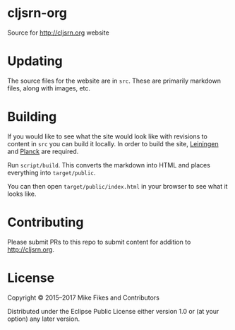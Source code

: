 # cljsrn-org

Source for http://cljsrn.org website

# Updating

The source files for the website are in `src`. These are primarily markdown files, along with images, etc.

# Building

If you would like to see what the site would look like with revisions to content in `src` you can build it locally. In order to build the site, [Leiningen](http://leiningen.org) and [Planck](http://planck.fikesfarm.com) are required.

Run `script/build`. This converts the markdown into HTML and places everything into `target/public`.

You can then open `target/public/index.html` in your browser to see what it looks like.

# Contributing

Please submit PRs to this repo to submit content for addition to http://cljsrn.org.

# License

Copyright © 2015–2017 Mike Fikes and Contributors

Distributed under the Eclipse Public License either version 1.0 or (at your option) any later version.

